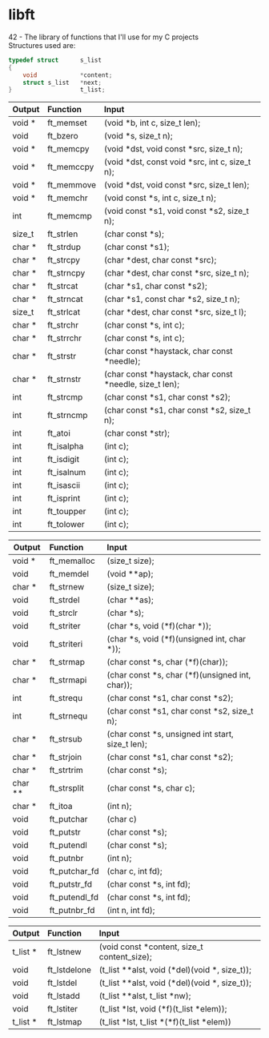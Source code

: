 # libft
42 - The library of functions that I'll use for my C projects
<br>Structures used are:
```C
typedef struct		s_list
{
	void			*content;
	struct s_list	*next;
}					t_list;
```
| Output     | Function                        | Input  |
| --------- |:---------------------------| :-----|
| void *| ft_memset | (void *b, int c, size_t len);|
| void  | ft_bzero | (void *s, size_t n);|
| void *| ft_memcpy | (void *dst, void const *src, size_t n);|
| void *| ft_memccpy | (void *dst, const void *src, int c, size_t n);|
| void *| ft_memmove | (void *dst, void const *src, size_t len);|
| void *| ft_memchr | (void const *s, int c, size_t n);|
| int | ft_memcmp | (void const *s1, void const *s2, size_t n);|
| size_t | ft_strlen | (char const *s);|
| char *| ft_strdup | (char const *s1);|
| char *| ft_strcpy | (char *dest, char const *src);|
| char *| ft_strncpy | (char *dest, char const *src, size_t n);|
| char *| ft_strcat | (char *s1, char const *s2);|
| char *| ft_strncat | (char *s1, const char *s2, size_t n);|
| size_t | ft_strlcat | (char *dest, char const *src, size_t l);|
| char *| ft_strchr | (char const *s, int c);|
| char *| ft_strrchr | (char const *s, int c);|
| char *| ft_strstr | (char const *haystack, char const *needle);|
| char *| ft_strnstr | (char const *haystack, char const *needle, size_t len);|
| int | ft_strcmp | (char const *s1, char const *s2);|
| int | ft_strncmp | (char const *s1, char const *s2, size_t n);|
| int | ft_atoi | (char const *str);|
| int | ft_isalpha | (int c);|
| int | ft_isdigit | (int c);|
| int | ft_isalnum | (int c);|
| int | ft_isascii | (int c);|
| int | ft_isprint | (int c);|
| int | ft_toupper | (int c);|
| int | ft_tolower | (int c);|

| Output     | Function                        | Input  |
| --------- |:---------------------------| :-----|
| void *| ft_memalloc | (size_t size);|
| void  | ft_memdel | (void **ap);|
| char *| ft_strnew | (size_t size);|
| void | ft_strdel | (char **as);|
| void | ft_strclr | (char *s);|
| void | ft_striter | (char *s, void (*f)(char *));|
| void | ft_striteri | (char *s, void (*f)(unsigned int, char *));|
| char *| ft_strmap | (char const *s, char (*f)(char));|
| char *| ft_strmapi | (char const *s, char (*f)(unsigned int, char));|
| int | ft_strequ | (char const *s1, char const *s2);|
| int | ft_strnequ | (char const *s1, char const *s2, size_t n);|
| char *| ft_strsub | (char const *s, unsigned int start, size_t len);|
| char *| ft_strjoin | (char const *s1, char const *s2);|
| char *| ft_strtrim | (char const *s);|
| char **| ft_strsplit | (char const *s, char c);|
| char *| ft_itoa | (int n);|
| void | ft_putchar | (char c)|
| void | ft_putstr | (char const *s);|
| void | ft_putendl | (char const *s);|
| void | ft_putnbr | (int n);|
| void | ft_putchar_fd | (char c, int fd);|
| void | ft_putstr_fd | (char const *s, int fd);|
| void | ft_putendl_fd | (char const *s, int fd);|
| void | ft_putnbr_fd | (int n, int fd);|

| Output     | Function                        | Input  |
| --------- |:---------------------------| :-----|
| t_list *| ft_lstnew | (void const *content, size_t content_size);|
| void | ft_lstdelone | (t_list **alst, void (*del)(void *, size_t));|
| void | ft_lstdel | (t_list **alst, void (*del)(void *, size_t));|
| void | ft_lstadd | (t_list **alst, t_list *nw);|
| void | ft_lstiter | (t_list *lst, void (*f)(t_list *elem));|
| t_list *| ft_lstmap | (t_list *lst, t_list *(*f)(t_list *elem)) |
